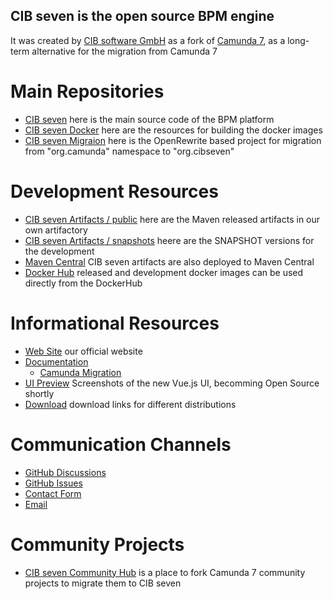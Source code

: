 ## CIB seven is the open source BPM engine

It was created by [CIB software GmbH](https://www.cib.de/en/) as a fork of [Camunda 7](https://github.com/camunda/camunda-bpm-platform), as a long-term alternative for the migration from Camunda 7

# Main Repositories

* [CIB seven](https://github.com/cibseven/cibseven) here is the main source code of the BPM platform
* [CIB seven Docker](https://github.com/cibseven/cibseven-docker) here are the resources for building the docker images
* [CIB seven Migraion](https://github.com/cibseven/cibseven-migration) here is the OpenRewrite based project for migration from "org.camunda" namespace to "org.cibseven"

# Development Resources

* [CIB seven Artifacts / public](https://artifacts.cibseven.org/#browse/browse:public) here are the Maven released artifacts in our own artifactory
* [CIB seven Artifacts / snapshots](https://artifacts.cibseven.org/#browse/browse:snapshots) heere are the SNAPSHOT versions for the development
* [Maven Central](https://central.sonatype.com/search?q=org.cibseven) CIB seven artifacts are also deployed to Maven Central
* [Docker Hub](https://hub.docker.com/r/cibseven/cibseven/tags) released and development docker images can be used directly from the DockerHub

# Informational Resources

* [Web Site](https://cibseven.org/en/) our official website
* [Documentation](https://docs.cibseven.org/manual/latest/)
  * [Camunda Migration](https://docs.cibseven.org/manual/latest/update/camunda/)
* [UI Preview](https://cibseven.org/en/ui-preview/#preview) Screenshots of the new Vue.js UI, becomming Open Source shortly
* [Download](https://cibseven.org/en/download/) download links for different distributions

# Communication Channels

* [GitHub Discussions](https://github.com/orgs/cibseven/discussions)
* [GitHub Issues](https://github.com/cibseven/cibseven/issues)
* [Contact Form](https://cibseven.org/en/contact/)
* [Email ](mailto:info@cibseven.org)

# Community Projects

* [CIB seven Community Hub](https://github.com/cibseven-community-hub) is a place to fork Camunda 7 community projects to migrate them to CIB seven

<!--

**Here are some ideas to get you started:**

🙋‍♀️ A short introduction - what is your organization all about?
🌈 Contribution guidelines - how can the community get involved?
👩‍💻 Useful resources - where can the community find your docs? Is there anything else the community should know?
🍿 Fun facts - what does your team eat for breakfast?
🧙 Remember, you can do mighty things with the power of [Markdown](https://docs.github.com/github/writing-on-github/getting-started-with-writing-and-formatting-on-github/basic-writing-and-formatting-syntax)
-->

